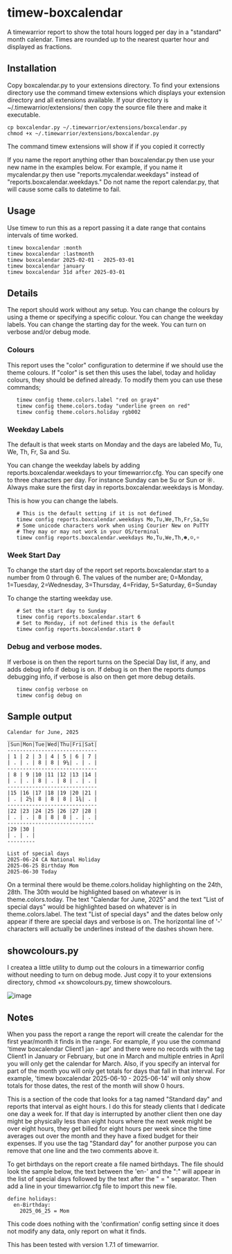 # timew-boxcalendar

A timewarrior report to show the total hours logged per day in a "standard" month calendar.
Times are rounded up to the nearest quarter hour and displayed as fractions.

## Installation

Copy boxcalendar.py to your extensions directory.
To find your extensions directory use the command timew extensions which displays your extension directory and all extensions available.
If your directory is ~/.timewarrior/extensions/ then copy the source file there and make it executable.

```
cp boxcalendar.py ~/.timewarrior/extensions/boxcalendar.py
chmod +x ~/.timewarrior/extensions/boxcalendar.py
```

The command timew extensions will show if if you copied it correctly

If you name the report anything other than boxcalendar.py then use your new name in the examples below.
For example, if you name it mycalendar.py then use "reports.mycalendar.weekdays" instead of "reports.boxcalendar.weekdays."
Do not name the report calendar.py, that will cause some calls to datetime to fail.

## Usage

Use timew to run this as a report passing it a date range that contains intervals of time worked.

```
timew boxcalendar :month
timew boxcalendar :lastmonth
timew boxcalendar 2025-02-01 - 2025-03-01
timew boxcalendar january
timew boxcalendar 31d after 2025-03-01
```

## Details

The report should work without any setup.
You can change the colours by using a theme or specifying a specific colour.
You can change the weekday labels.
You can change the starting day for the week.
You can turn on verbose and/or debug mode.

### Colours

This report uses the "color" configuration to determine if we should use the theme colours.
If "color" is set then this uses the label, today and holiday colours, they should be defined already.
To modify them you can use these commands;

```
   timew config theme.colors.label "red on gray4"
   timew config theme.colors.today "underline green on red"
   timew config theme.colors.holiday rgb002
```

### Weekday Labels

The default is that week starts on Monday and the days are labeled Mo, Tu, We, Th, Fr, Sa and Su.

You can change the weekday labels by adding reports.boxcalendar.weekdays to your timewarrior.cfg.
You can specify one to three characters per day.
For instance Sunday can be Su or Sun or ☼.
Always make sure the first day in reports.boxcalendar.weekdays is Monday.

This is how you can change the labels.

```
   # This is the default setting if it is not defined
   timew config reports.boxcalendar.weekdays Mo,Tu,We,Th,Fr,Sa,Su
   # Some unicode characters work when using Courier New on PuTTY
   # They may or may not work in your OS/terminal
   timew config reports.boxcalendar.weekdays Mo,Tu,We,Th,☻,☺,☼
```

### Week Start Day

To change the start day of the report set reports.boxcalendar.start to a number from 0 through 6.
The values of the number are;
0=Monday, 1=Tuesday, 2=Wednesday, 3=Thursday, 4=Friday, 5=Saturday, 6=Sunday

To change the starting weekday use.

```
   # Set the start day to Sunday
   timew config reports.boxcalendar.start 6
   # Set to Monday, if not defined this is the default
   timew config reports.boxcalendar.start 0
```

### Debug and verbose modes.

If verbose is on then the report turns on the Special Day list, if any, and adds debug info if debug is on.
If debug is on then the reports dumps debugging info, if verbose is also on then get more debug details.

```
   timew config verbose on
   timew config debug on
```

## Sample output


```
Calendar for June, 2025
_____________________________
|Sun|Mon|Tue|Wed|Thu|Fri|Sat|
-----------------------------
| 1 | 2 | 3 | 4 | 5 | 6 | 7 |
| . | . | 8 | 8 | 9¼| . | . |
-----------------------------
| 8 | 9 |10 |11 |12 |13 |14 |
| . | . | 8 | . | 8 | . | . |
-----------------------------
|15 |16 |17 |18 |19 |20 |21 |
| . | 2½| 8 | 8 | 8 | 1¾| . |
-----------------------------
|22 |23 |24 |25 |26 |27 |28 |
| . | . | 8 | 8 | 8 | . | . |
----------------------------
|29 |30 |
| . | . |
---------

List of special days
2025-06-24 CA National Holiday
2025-06-25 Birthday Mom
2025-06-30 Today
```

On a terminal there would be theme.colors.holiday highlighting on the 24th, 28th.
The 30th would be highlighted based on whatever is in theme.colors.today.
The text "Calendar for June, 2025" and the text "List of special days" would be highlighted based on whatever is in theme.colors.label.
The text "List of special days" and the dates below only appear if there are special days and verbose is on.
The horizontal line of '-' characters will actually be underlines instead of the dashes shown here.

## showcolours.py

I createa a little utility to dump out the colours in a timewarrior config without needing to turn on debug mode.
Just copy it to your extensions directory, chmod +x showcolours.py, timew showcolours.

![image](https://github.com/user-attachments/assets/1596f66c-ef72-4d2b-adb6-c025e3b02f85)

## Notes

When you pass the report a range the report will create the calendar for the first year/month it finds in the range.
For example, if you use the command 'timew boxcalendar Client1 jan - apr' and there were no records with the tag Client1 in January or February, but one in March and multiple entries in April you will only get the calendar for March.
Also, if you specify an interval for part of the month you will only get totals for days that fall in that interval.
For example, 'timew boxcalendar 2025-06-10 - 2025-06-14' will only show totals for those dates, the rest of the month will show 0 hours.

This is a section of the code that looks for a tag named "Standard day" and reports that interval as eight hours.
I do this for steady clients that I dedicate one day a week for.
If that day is interrupted by another client then one day might be physically less than eight hours where the next week might be over eight hours, they get billed for eight hours per week since the time averages out over the month and they have a fixed budget for their expenses.
If you use the tag "Standard day" for another purpose you can remove that one line and the two comments above it.

To get birthdays on the report create a file named birthdays.
The file should look the sample below, the text between the 'en-' and the ":" will appear in the list of special days followed by the text after the " = " separator.
Then add a line in your timewarrior.cfg file to import this new file.

```
define holidays:
  en-Birthday:
    2025_06_25 = Mom
```

This code does nothing with the 'confirmation' config setting since it does not modify any data, only report on what it finds.

This has been tested with version 1.7.1 of timewarrior.
